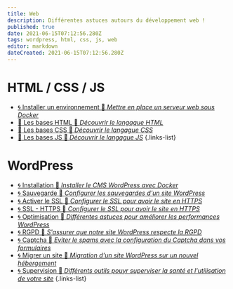 ```yaml
---
title: Web
description: Différentes astuces autours du développement web !
published: true
date: 2021-06-15T07:12:56.280Z
tags: wordpress, html, css, js, web
editor: markdown
dateCreated: 2021-06-15T07:12:56.280Z
---
```


# HTML / CSS / JS
- [🌀 Installer un environnement 🚧 *Mettre en place un serveur web sous Docker*](/Web/HTML/Installation)
- [💠 Les bases HTML 🚧 *Découvrir le langague HTML*](/Web/HTML/Base-HTML)
- [💠 Les bases CSS 🚧 *Découvrir le langague CSS*](/Web/HTML/Base-CSS)
- [💠 Les bases JS 🚧 *Découvrir le langague JS*](/Web/HTML/Base-JS)
{.links-list}

# WordPress
- [🌀 Installation 🚧 *Installer le CMS WordPress avec Docker*](/Web/WordPress/Installation)
- [🌀 Sauvegarde 🚧 *Configurer les sauvegardes d'un site WordPress*](/Web/WordPress/Sauvegarde)
- [🌀 Activer le SSL 🚧 *Configurer le SSL pour avoir le site en HTTPS*](/Web/WordPress/SSL)
- [🌀 SSL - HTTPS 🚧 *Configurer le SSL pour avoir le site en HTTPS*](/Web/WordPress/SSL)
- [🌀 Optimisation 🚧 *Différentes astuces pour améliorer les performances WordPress*](/Web/WordPress/Optimisation)
- [🌀 RGPD 🚧 *S'assurer que notre site WordPress respecte la RGPD*](/Web/WordPress/RGPD)
- [🌀 Captcha 🚧 *Eviter le spams avec la configuration du Captcha dans vos formulaires*](/Web/WordPress/Captcha)
- [🌀 Migrer un site 🚧 *Migration d'un site WordPress sur un nouvel hébergement*](/Web/WordPress/Migration)
- [🌀 Supervision 🚧 *Différents outils pouyr superviser la santé et l'utilisation de votre site*](/Web/WordPress/Supervision)
{.links-list}